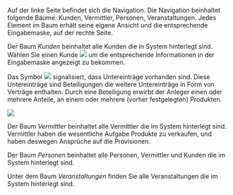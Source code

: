 Auf der linke Seite befindet sich die Navigation.
Die Navigation beinhaltet folgende Bäume: Kunden, Vermittler, Personen, Veranstaltungen.
Jedes Element im Baum erhält seine eigene Ansicht und die entsprechende Eingabemaske, auf der rechte Seite.

Der Baum *Kunden* beinhaltet alle Kunden die in System hinterlegt sind. 
Wählen Sie einen Kunde ![](http://xpecto.github.io/docs/img/img_1443182769144.png) um die entsprechende Informationen in der Eingabemaske angezeigt zu bekommen.

Das Symbol ![](http://xpecto.github.io/docs/img/img_1443183010492.png) signalisiert, dass Untereinträge vorhanden sind. Diese Untereinträge sind Beteiligungen die weitere Untereinträge in Form von Verträge enthalten. 
Durch eine Beteiligung erwirbt der Anleger einen oder mehrere Anteile, an einem oder mehrere (vorher festgelegten) Produkten.

![](http://xpecto.github.io/docs/img/img_1430315934639.png)

Der Baum *Vermittler* beinhaltet alle Vermittler die im System hinterlegt sind. Vermittler haben die wesentliche Aufgabe Produkte zu verkaufen, und haben deswegen Ansprüche auf die Provisionen.

Der Baum *Personen* beinhaltet alle Personen, Vermittler und Kunden die im System hinterlegt sind. 

Unter dem Baum *Veranstaltungen* finden Sie alle Veranstaltungen die im System hinterlegt sind. 